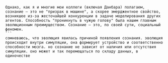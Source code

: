 ````
Однако, как я и многие мои коллеги (включая Данбара) полагаем, сознание — это не "призрак в машине", а скорее эмерджентное свойство, возникшее из-за жесточайшей конкуренции в задаче моделирования других агентов. Способность "проникнуть в чужую голову" была нашим главным эволюционным преимуществом. Сознание — это, по своей сути, социальный феномен.
```
сомневаюсь, что эволюция явилась причиной появления сознания. эволюция происходит внутри симуляции, она формирует устройство и соответственно способности мозга. но сознание не зависит от наличия или отсутствия симуляции. оно может и так перемещаться по складу данных, в одиночестве
